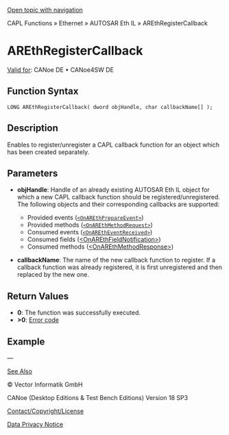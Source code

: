 [Open topic with navigation](../../../../../../CANoeDEFamily.htm#Topics/CAPLFunctions/IP/AUTOSARethIL/Functions/CAPLfunctionAREthRegisterCallback.md)

CAPL Functions » Ethernet » AUTOSAR Eth IL » AREthRegisterCallback

# AREthRegisterCallback

[Valid for](../../../../Shared/FeatureAvailability.md):  CANoe DE • CANoe4SW DE

## Function Syntax

```
LONG AREthRegisterCallback( dword objHandle, char callbackName[] );
```

## Description

Enables to register/unregister a CAPL callback function for an object which has been created separately.

## Parameters

- **objHandle**: Handle of an already existing AUTOSAR Eth IL object for which a new CAPL callback function should be registered/unregistered. The following objects and their corresponding callbacks are supported:
  - Provided events ([`<OnAREthPrepareEvent>`](CAPLfunctionOnAREthPrepareEvent.md))
  - Provided methods ([`<OnAREthMethodRequest>`](CAPLfunctionOnAREthMethodRequest.md))
  - Consumed events ([`<OnAREthEventReceived>`](CAPLfunctionOnAREthEventReceived.md))
  - Consumed fields ([\<OnAREthFieldNotification>](CAPLfunctionOnAREthFieldNotification.md))
  - Consumed methods ([\<OnAREthMethodResponse>](CAPLfunctionOnAREthMethodResponse.md))

- **callbackName**: The name of the new callback function to register. If a callback function was already registered, it is first unregistered and then replaced by the new one.

## Return Values

- **0**: The function was successfully executed.
- **>0**: [Error code](../CAPLfunctionsAREthILErrorCodes.md)

## Example

—

[See Also](javascript:void(0);)

© Vector Informatik GmbH

CANoe (Desktop Editions & Test Bench Editions) Version 18 SP3

[Contact/Copyright/License](../../../../Shared/ContactCopyrightLicense.md)

[Data Privacy Notice](https://www.vector.com/int/en/company/get-info/privacy-policy/)